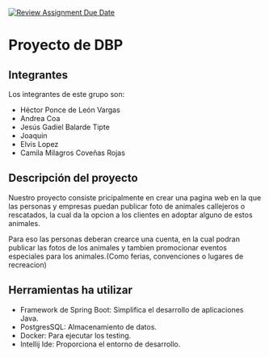 [![Review Assignment Due Date](https://classroom.github.com/assets/deadline-readme-button-24ddc0f5d75046c5622901739e7c5dd533143b0c8e959d652212380cedb1ea36.svg)](https://classroom.github.com/a/B3rcSHOU)

# Proyecto de DBP 

## Integrantes 

Los integrantes de este grupo son:

- Héctor Ponce de León Vargas
- Andrea Coa  
- Jesús Gadiel Balarde Tipte
- Joaquin
- Elvis Lopez
- Camila Milagros Coveñas Rojas

## Descripción del proyecto

Nuestro proyecto consiste pricipalmente en crear una pagina web en la que las personas y empresas puedan publicar foto de animales callejeros o rescatados, la cual da la opcion a los clientes en adoptar alguno de estos animales.

Para eso las personas deberan crearce una cuenta, en la cual podran publicar las fotos de los animales y tambien promocionar eventos especiales para los animales.(Como ferias, convenciones o lugares de recreacion)

## Herramientas ha utilizar

- Framework de Spring Boot: Simplifica el desarrollo de aplicaciones Java.
- PostgresSQL: Almacenamiento de datos. 
- Docker: Para ejecutar los testing.
- Intellij Ide: Proporciona el entorno de desarrollo.
